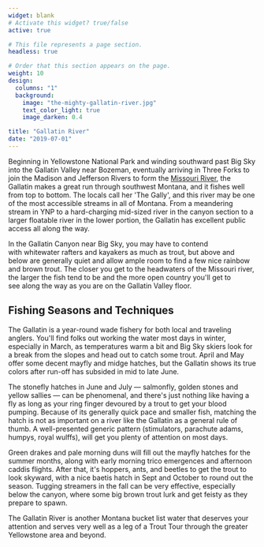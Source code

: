 ```yaml
---
widget: blank
# Activate this widget? true/false
active: true

# This file represents a page section.
headless: true

# Order that this section appears on the page.
weight: 10
design:
  columns: "1"
  background:
    image: "the-mighty-gallatin-river.jpg"
    text_color_light: true
    image_darken: 0.4

title: "Gallatin River"
date: "2019-07-01"
---
```


Beginning in Yellowstone National Park and winding southward past Big Sky into the Gallatin Valley near Bozeman, eventually arriving in Three Forks to join the Madison and Jefferson Rivers to form the [Missouri River](#missouri-river), the Gallatin makes a great run through southwest Montana, and it fishes well from top to bottom. The locals call her 'The Gally', and this river may be one of the most accessible streams in all of Montana. From a meandering stream in YNP to a hard-charging mid-sized river in the canyon section to a larger floatable river in the lower portion, the Gallatin has excellent public access all along the way.

In the Gallatin Canyon near Big Sky, you may have to contend with whitewater rafters and kayakers as much as trout, but above and below are generally quiet and allow ample room to find a few nice rainbow and brown trout. The closer you get to the headwaters of the Missouri river, the larger the fish tend to be and the more open country you'll get to see along the way as you are on the Gallatin Valley floor. 

## Fishing Seasons and Techniques

The Gallatin is a year-round wade fishery for both local and traveling anglers. You'll find folks out working the water most days in winter, especially in March, as temperatures warm a bit and Big Sky skiers look for a break from the slopes and head out to catch some trout. April and May offer some decent mayfly and midge hatches, but the Gallatin shows its true colors after run-off has subsided in mid to late June.

The stonefly hatches in June and July — salmonfly, golden stones and yellow sallies — can be phenomenal, and there's just nothing like having a fly as long as your ring finger devoured by a trout to get your blood pumping. Because of its generally quick pace and smaller fish, matching the hatch is not as important on a river like the Gallatin as a general rule of thumb. A well-presented generic pattern (stimulators, parachute adams, humpys, royal wulffs), will get you plenty of attention on most days.

Green drakes and pale morning duns will fill out the mayfly hatches for the summer months, along with early morning trico emergences and afternoon caddis flights. After that, it's hoppers, ants, and beetles to get the trout to look skyward, with a nice baetis hatch in Sept and October to round out the season. Tugging streamers in the fall can be very effective, especially below the canyon, where some big brown trout lurk and get feisty as they prepare to spawn.

The Gallatin River is another Montana bucket list water that deserves your attention and serves very well as a leg of a Trout Tour through the greater Yellowstone area and beyond.
